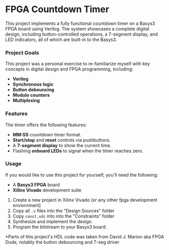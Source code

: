# FPGA Countdown Timer

This project implements a fully functional countdown timer on a Basys3 FPGA board using Verilog. The system showcases a complete digital design, including button-controlled operations, a 7-segment display, and LED indicators, all of which are built-in to the Basys3.

### Project Goals

This project was a personal exercise to re-familiarize myself with key concepts in digital design and FPGA programming, including:

* **Verilog**
* **Synchronous logic**
* **Button debouncing**
* **Modulo counters**
* **Multiplexing**

### Features

The timer offers the following features:

* **MM:SS** countdown timer format.
* **Start/stop** and **reset** controls via pushbuttons.
* A **7-segment display** to show the current time.
* Flashing **onboard LEDs** to signal when the timer reaches zero.

### Usage

If you would like to use this project for yourself, you'll need the following:

* A **Basys3 FPGA** board
* **Xilinx Vivado** development suite

1.  Create a new project in Xilinx Vivado (or any other fpga development enviornment)
2.  Copy all `.v` files into the "Design Sources" folder
3.  Copy `const.xdc` into into the "Constraints" folder
4.  Synthesize and implement the design.
5.  Program the bitstream to your Basys3 board.

*Parts of this project's HDL code was taken from David J. Marion aka FPGA Dude, notably the button debouncing and 7-seg driver
